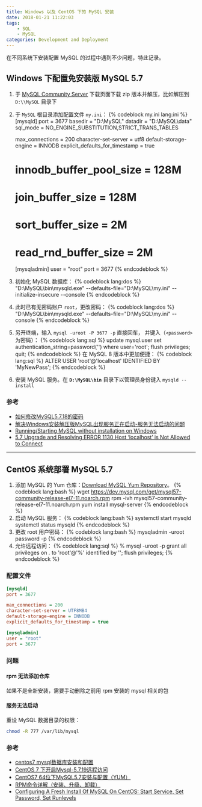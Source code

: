 ```yaml
---
title: Windows 以及 CentOS 下的 MySQL 安装
date: 2018-01-21 11:22:03
tags:
    - SQL
    - MySQL
categories: Development and Deployment
---
```


在不同系统下安装配置 MySQL 的过程中遇到不少问题，特此记录。

<!-- more -->

## Windows 下配置免安装版 MySQL 5.7

1. 于 [MySQL Community Server][mysql-community-server] 下载页面下载 zip 版本并解压，比如解压到 `D:\\MySQL` 目录下
1. 于 `MySQL` 根目录添加配置文件 `my.ini`：
   {% codeblock my.ini lang:ini %}
   [mysqld]
   port = 3677
   basedir = "D:\\MySQL"
   datadir = "D:\\MySQL\\data"
   sql_mode = NO_ENGINE_SUBSTITUTION,STRICT_TRANS_TABLES

   max_connections = 200
   character-set-server = utf8
   default-storage-engine = INNODB
   explicit_defaults_for_timestamp = true

   # innodb_buffer_pool_size = 128M
   # join_buffer_size = 128M
   # sort_buffer_size = 2M
   # read_rnd_buffer_size = 2M

   [mysqladmin]
   user = "root"
   port = 3677
   {% endcodeblock %}
1. 初始化 MySQL 数据库：
   {% codeblock lang:dos %}
   "D:\MySQL\bin\mysqld.exe" --defaults-file="D:\\MySQL\\my.ini" --initialize-insecure --console
   {% endcodeblock %}
1. 此时已有无密码账户 `root`，更改密码：
   {% codeblock lang:dos %}
   "D:\MySQL\bin\mysqld.exe" --defaults-file="D:\\MySQL\\my.ini" --console
   {% endcodeblock %}
1. 另开终端，输入 `mysql -uroot -P 3677 -p` 直接回车，
   并键入（`<password>` 为密码）：
   {% codeblock lang:sql %}
   update mysql.user set authentication_string=password('<password>') where user='root';
   flush privileges;
   quit;
   {% endcodeblock %}
   在 MySQL 8 版本中更加便捷：
   {% codeblock lang:sql %}
   ALTER USER 'root'@'localhost' IDENTIFIED BY 'MyNewPass';
   {% endcodeblock %}
1. 安装 MySQL 服务。在 **`D:\MySQL\bin`** 目录下以管理员身份键入 `mysqld --install`

### 参考

- [如何修改MySQL5.7.18的密码][csdn-72356334]
- [解决Windows安装解压版MySQL出现服务正在启动-服务无法启动的问题][csdn-49951577]
- [Running/Starting MySQL without installation on Windows][stackoverflow-42045494]
- [5.7 Upgrade and Resolving ERROR 1130 Host ‘localhost’ is Not Allowed to Connect][chriscalender-1130]

---------------------------

## CentOS 系统部署 MySQL 5.7

1. 添加 MySQL 的 Yum 仓库：[Download MySQL Yum Repository][mysql-yum-repo]。
   {% codeblock lang:bash %}
   wget https://dev.mysql.com/get/mysql57-community-release-el7-11.noarch.rpm
   rpm -ivh mysql57-community-release-el7-11.noarch.rpm
   yum install mysql-server
   {% endcodeblock %}
1. 启动 MySQL 服务：
   {% codeblock lang:bash %}
   systemctl start mysqld
   systemctl status mysqld
   {% endcodeblock %}
1. 更改 root 用户密码：
   {% codeblock lang:bash %}
   mysqladmin -uroot password -p
   <password>
   {% endcodeblock %}
1. 允许远程访问：
   {% codeblock lang:sql %}
   % mysql -uroot -p
   grant all privileges on *.* to 'root'@'%' identified by '<password>';
   flush privileges;
   {% endcodeblock %}

### 配置文件

```ini /etc/my.cnf
[mysqld]
port = 3677

max_connections = 200
character-set-server = UTF8MB4
default-storage-engine = INNODB
explicit_defaults_for_timestamp = true

[mysqladmin]
user = "root"
port = 3677
```

### 问题

#### rpm 无法添加仓库

如果不是全新安装，需要手动删除之前用 rpm 安装的 mysql 相关的包

#### 服务无法启动

重设 MySQL 数据目录的权限：

```sh
chmod -R 777 /var/lib/mysql
```

### 参考

- [centos7 mysql数据库安装和配置][cnblogs-4680083]
- [CentOS 7 下开启Mysql-5.7.19远程访问][csdn-76381632]
- [CentOS7 64位下MySQL5.7安装与配置（YUM）][linuxidc-135288]
- [RPM命令详解（安装、升级、卸载）][csdn-rpm]
- [Configuring A Fresh Install Of MySQL On CentOS: Start Service, Set Password, Set Runlevels][linuxacademy-config-fresh-install-mysql]


[mysql-community-server]: https://dev.mysql.com/downloads/mysql
[csdn-49951577]: http://blog.csdn.net/u013067166/article/details/49951577
[csdn-72356334]: http://blog.csdn.net/xy_cy/article/details/72356334
[stackoverflow-42045494]: https://stackoverflow.com/questions/42045494/running-starting-mysql-without-installation-on-windows
[chriscalender-1130]: https://www.chriscalender.com/tag/error-1130-hy000-host-localhost-is-not-allowed-to-connect-to-this-mysql-server
[linuxidc-135288]: http://www.linuxidc.com/Linux/2016-09/135288.htm
[cnblogs-4680083]: https://www.cnblogs.com/starof/p/4680083.html
[csdn-rpm]: http://blog.csdn.net/samxx8/article/details/46739005
[mysql-yum-repo]: https://dev.mysql.com/downloads/repo/yum
[csdn-76381632]: http://blog.csdn.net/u010758410/article/details/76381632
[linuxacademy-config-fresh-install-mysql]: https://linuxacademy.com/blog/linux/configuring-a-fresh-install-of-mysql-on-centos-start-service-set-password-set-runlevels
